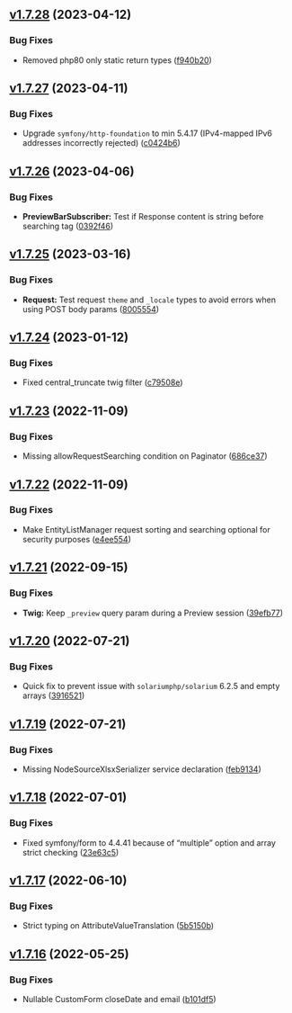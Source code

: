 ## [v1.7.28](https://github.com/roadiz/roadiz/compare/v1.7.27...v1.7.28) (2023-04-12)


### Bug Fixes

* Removed php80 only static return types ([f940b20](https://github.com/roadiz/roadiz/commit/f940b202cba9897c0db4fcaa4df8a0b40bb923ea))

## [v1.7.27](https://github.com/roadiz/roadiz/compare/v1.7.26...v1.7.27) (2023-04-11)


### Bug Fixes

* Upgrade `symfony/http-foundation` to min 5.4.17 (IPv4-mapped IPv6 addresses incorrectly rejected) ([c0424b6](https://github.com/roadiz/roadiz/commit/c0424b6592ff532acb1e74437c2bec6c4e542186))

## [v1.7.26](https://github.com/roadiz/roadiz/compare/v1.7.25...v1.7.26) (2023-04-06)

### Bug Fixes

* **PreviewBarSubscriber:** Test if Response content is string before searching </body> tag ([0392f46](https://github.com/roadiz/roadiz/commit/0392f46de76b6136c525d28bc4060a6d24d6dde8))

## [v1.7.25](https://github.com/roadiz/roadiz/compare/v1.7.24...v1.7.25) (2023-03-16)

### Bug Fixes

* **Request:** Test request `theme` and `_locale` types to avoid errors when using POST body params ([8005554](https://github.com/roadiz/roadiz/commit/800555428a45255a3d0380f96b63b60ffc48dfab))

## [v1.7.24](https://github.com/roadiz/roadiz/compare/v1.7.23...v1.7.24) (2023-01-12)

### Bug Fixes

* Fixed central_truncate twig filter ([c79508e](https://github.com/roadiz/roadiz/commit/c79508e55db1646c68b69cf736a600c090d11f75))

## [v1.7.23](https://github.com/roadiz/roadiz/compare/v1.7.22...v1.7.23) (2022-11-09)

### Bug Fixes

* Missing allowRequestSearching condition on Paginator ([686ce37](https://github.com/roadiz/roadiz/commit/686ce37eabab0fd9329813baebf2ab8837aaaaea))

## [v1.7.22](https://github.com/roadiz/roadiz/compare/v1.7.21...v1.7.22) (2022-11-09)

### Bug Fixes

* Make EntityListManager request sorting and searching optional for security purposes ([e4ee554](https://github.com/roadiz/roadiz/commit/e4ee554776026ee98d8aceba210d59cc903632f4))

## [v1.7.21](https://github.com/roadiz/roadiz/compare/v1.7.20...v1.7.21) (2022-09-15)

### Bug Fixes

* **Twig:** Keep `_preview` query param during a Preview session ([39efb77](https://github.com/roadiz/roadiz/commit/39efb77d854f6c54dc59c2f8df186381f113459a))

## [v1.7.20](https://github.com/roadiz/roadiz/compare/v1.7.19...v1.7.20) (2022-07-21)

### Bug Fixes

* Quick fix to prevent issue with `solariumphp/solarium` 6.2.5 and empty arrays ([3916521](https://github.com/roadiz/roadiz/commit/39165217b2f1a1cd25a90ee5894db7c97a2e30d0))

## [v1.7.19](https://github.com/roadiz/roadiz/compare/v1.7.18...v1.7.19) (2022-07-21)

### Bug Fixes

* Missing NodeSourceXlsxSerializer service declaration ([feb9134](https://github.com/roadiz/roadiz/commit/feb9134410ce1f048949e56d9dcd5f8b7edf82f8))

## [v1.7.18](https://github.com/roadiz/roadiz/compare/v1.7.17...v1.7.18) (2022-07-01)

### Bug Fixes

* Fixed symfony/form to 4.4.41 because of “multiple” option and array strict checking ([23e63c5](https://github.com/roadiz/roadiz/commit/23e63c52358a55805fa642a412e9b45c8ee6d7d2))

## [v1.7.17](https://github.com/roadiz/roadiz/compare/v1.7.16...v) (2022-06-10)

### Bug Fixes

* Strict typing on AttributeValueTranslation ([5b5150b](https://github.com/roadiz/roadiz/commit/5b5150b9e336d35d7a51dc4cd9f1de9f40e85f02))

## [v1.7.16](https://github.com/roadiz/roadiz/compare/v1.7.15...v1.7.16) (2022-05-25)

### Bug Fixes

* Nullable CustomForm closeDate and email ([b101df5](https://github.com/roadiz/roadiz/commit/b101df5f32cedc755c03d0e4ddb835039a835989))

